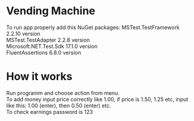 # Vending Machine
To run app properly add this NuGet packages:
MSTest.TestFramework 2.2.10 version <br>
MSTest.TestAdapter 2.2.8 version<br>
Microsoft.NET.Test.Sdk 17.1.0 version<br>
FluentAssertions 6.8.0 version<br>

# How it works 
Run programm and choose action from menu. <br>
To add money input price correctly like 1.00, if price is 1.50, 1.25 etc, input like this: 1.00 (enter), then 0.50 (enter) etc.<br>
To check earnings password is 123
